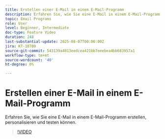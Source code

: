 ```yaml
---
title: Erstellen einer E-Mail in einem E-Mail-Programm
description: Erfahren Sie, wie Sie eine E-Mail in einem E-Mail-Programm erstellen, personalisieren und testen können.
topic: Email Programs
role: User
level: Beginner, Intermediate
doc-type: Feature Video
duration: 248
last-substantial-update: 2025-08-07T00:00:00Z
jira: KT-18709
source-git-commit: 543139a4013eedcea421bb7eeebea4bb683957a1
workflow-type: tm+mt
source-wordcount: '40'
ht-degree: 0%

---
```



# Erstellen einer E-Mail in einem E-Mail-Programm

Erfahren Sie, wie Sie eine E-Mail in einem E-Mail-Programm erstellen, personalisieren und testen können.

>[!VIDEO](https://video.tv.adobe.com/v/3470630/?learn=on&enablevpops)
